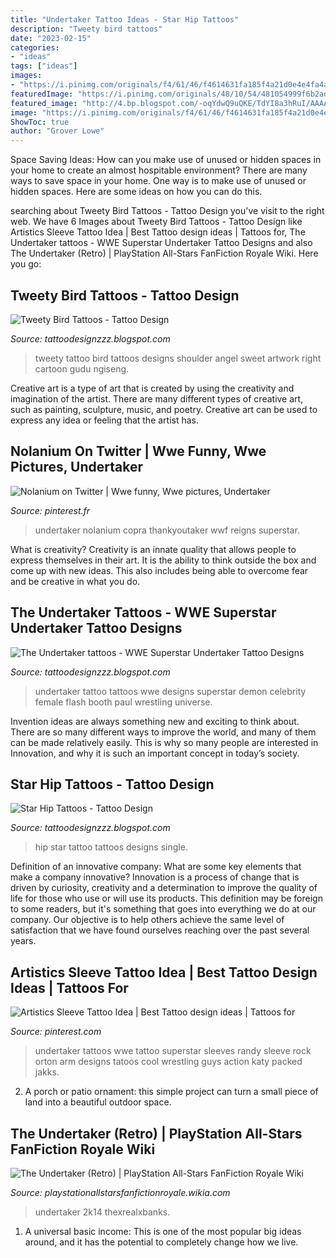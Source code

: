 ```yaml
---
title: "Undertaker Tattoo Ideas - Star Hip Tattoos"
description: "Tweety bird tattoos"
date: "2023-02-15"
categories:
- "ideas"
tags: ["ideas"]
images:
- "https://i.pinimg.com/originals/f4/61/46/f4614631fa185f4a21d0e4e4fa4a0654.jpg"
featuredImage: "https://i.pinimg.com/originals/48/10/54/481054999f6b2add21ebc98a2aba1ce7.jpg"
featured_image: "http://4.bp.blogspot.com/-oqYdwQ9uQKE/TdYI8a3hRuI/AAAAAAAAATM/XtzoYD3UYh8/s1600/undertaker_tattoos_wwe_superstar_tattoos+2.JPG"
image: "https://i.pinimg.com/originals/f4/61/46/f4614631fa185f4a21d0e4e4fa4a0654.jpg"
ShowToc: true
author: "Grover Lowe"
---
```



Space Saving Ideas: How can you make use of unused or hidden spaces in your home to create an almost hospitable environment?
There are many ways to save space in your home. One way is to make use of unused or hidden spaces. Here are some ideas on how you can do this.

	

		
searching about Tweety Bird Tattoos - Tattoo Design you've visit to the right web. We have 6 Images about Tweety Bird Tattoos - Tattoo Design like Artistics Sleeve Tattoo Idea | Best Tattoo design ideas | Tattoos for, The Undertaker tattoos - WWE Superstar Undertaker Tattoo Designs and also The Undertaker (Retro) | PlayStation All-Stars FanFiction Royale Wiki. Here you go:
		
    
## Tweety Bird Tattoos - Tattoo Design

<img loading=lazy src="http://4.bp.blogspot.com/-YSJ27n3gLmc/Ti7YE4fr1OI/AAAAAAAACIU/OJdSt_Na9nU/s1600/tweety-bird-tattoo.jpg" onerror="this.onerror=null;this.src='https://tse4.mm.bing.net/th?id=OIP.AQ7PX4pu0dkJjlCohkr71wAAAA&amp;pid=15.1';" alt="Tweety Bird Tattoos - Tattoo Design">

_Source: tattoodesignzzz.blogspot.com_

>tweety tattoo bird tattoos designs shoulder angel sweet artwork right cartoon gudu ngiseng. 

	

Creative art is a type of art that is created by using the creativity and imagination of the artist. There are many different types of creative art, such as painting, sculpture, music, and poetry. Creative art can be used to express any idea or feeling that the artist has.

    
## Nolanium On Twitter | Wwe Funny, Wwe Pictures, Undertaker

<img loading=lazy src="https://i.pinimg.com/originals/f4/61/46/f4614631fa185f4a21d0e4e4fa4a0654.jpg" onerror="this.onerror=null;this.src='https://tse1.mm.bing.net/th?id=OIP.MBIzkpa107xJXWAAAg5fWQHaHa&amp;pid=15.1';" alt="Nolanium on Twitter | Wwe funny, Wwe pictures, Undertaker">

_Source: pinterest.fr_

>undertaker nolanium copra thankyoutaker wwf reigns superstar. 

	

What is creativity?
Creativity is an innate quality that allows people to express themselves in their art. It is the ability to think outside the box and come up with new ideas. This also includes being able to overcome fear and be creative in what you do.

    
## The Undertaker Tattoos - WWE Superstar Undertaker Tattoo Designs

<img loading=lazy src="http://4.bp.blogspot.com/-oqYdwQ9uQKE/TdYI8a3hRuI/AAAAAAAAATM/XtzoYD3UYh8/s1600/undertaker_tattoos_wwe_superstar_tattoos+2.JPG" onerror="this.onerror=null;this.src='https://tse4.mm.bing.net/th?id=OIP.F1MTaRqZELRiFX2Kx962jAAAAA&amp;pid=15.1';" alt="The Undertaker tattoos - WWE Superstar Undertaker Tattoo Designs">

_Source: tattoodesignzzz.blogspot.com_

>undertaker tattoo tattoos wwe designs superstar demon celebrity female flash booth paul wrestling universe. 

	

Invention ideas are always something new and exciting to think about. There are so many different ways to improve the world, and many of them can be made relatively easily. This is why so many people are interested in Innovation, and why it is such an important concept in today’s society.

    
## Star Hip Tattoos - Tattoo Design

<img loading=lazy src="http://3.bp.blogspot.com/-Xyux11WW4YE/Ti7TUgkDUnI/AAAAAAAACEU/16RiZofeyWE/s1600/star-hip-tattoo-5.jpg" onerror="this.onerror=null;this.src='https://tse2.mm.bing.net/th?id=OIP.-nmHzCpto5BvsTC3vrPoGAAAAA&amp;pid=15.1';" alt="Star Hip Tattoos - Tattoo Design">

_Source: tattoodesignzzz.blogspot.com_

>hip star tattoo tattoos designs single. 

	

Definition of an innovative company: What are some key elements that make a company innovative?
Innovation is a process of change that is driven by curiosity, creativity and a determination to improve the quality of life for those who use or will use its products. This definition may be foreign to some readers, but it's something that goes into everything we do at our company. Our objective is to help others achieve the same level of satisfaction that we have found ourselves reaching over the past several years.

    
## Artistics Sleeve Tattoo Idea | Best Tattoo Design Ideas | Tattoos For

<img loading=lazy src="https://i.pinimg.com/originals/48/10/54/481054999f6b2add21ebc98a2aba1ce7.jpg" onerror="this.onerror=null;this.src='https://tse2.mm.bing.net/th?id=OIP._6XpuBxZE170Kc-eV4Y8pAAAAA&amp;pid=15.1';" alt="Artistics Sleeve Tattoo Idea | Best Tattoo design ideas | Tattoos for">

_Source: pinterest.com_

>undertaker tattoos wwe tattoo superstar sleeves randy sleeve rock orton arm designs tatoos cool wrestling guys action katy packed jakks. 

	

2. A porch or patio ornament: this simple project can turn a small piece of land into a beautiful outdoor space. 

    
## The Undertaker (Retro) | PlayStation All-Stars FanFiction Royale Wiki

<img loading=lazy src="https://vignette3.wikia.nocookie.net/playstationallstarsfanfictionroyale/images/7/75/Wwe_2k14_undertaker_retro_render_cutout_by_thexrealxbanks-d6nz2t1.png/revision/latest?cb=20131129164337" onerror="this.onerror=null;this.src='https://tse2.mm.bing.net/th?id=OIP.jWsR8tSZvqHJEullanHnEAHaMg&amp;pid=15.1';" alt="The Undertaker (Retro) | PlayStation All-Stars FanFiction Royale Wiki">

_Source: playstationallstarsfanfictionroyale.wikia.com_

>undertaker 2k14 thexrealxbanks. 

	

1. A universal basic income: This is one of the most popular big ideas around, and it has the potential to completely change how we live.


